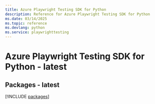 ```yaml
---
title: Azure Playwright Testing SDK for Python
description: Reference for Azure Playwright Testing SDK for Python
ms.date: 03/14/2025
ms.topic: reference
ms.devlang: python
ms.service: playwrighttesting
---
```

# Azure Playwright Testing SDK for Python - latest
## Packages - latest
[!INCLUDE [packages](playwright-testing-index.md)]